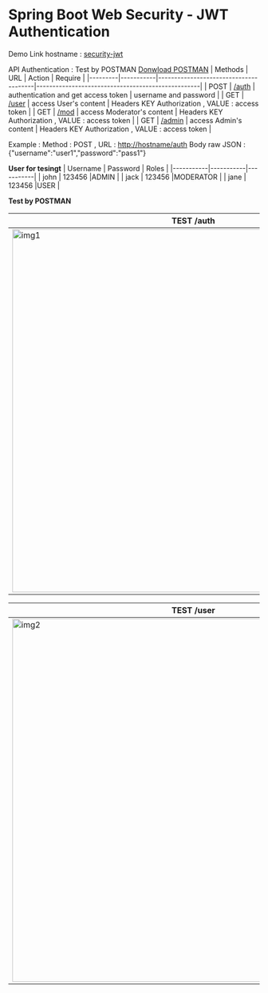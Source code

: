 # Spring Boot Web Security - JWT Authentication
Demo Link hostname : [security-jwt ](http://springbootawsdemo-env.eba-uddtbvn6.us-east-1.elasticbeanstalk.com/)

API Authentication : Test by POSTMAN  [Donwload POSTMAN](https://www.postman.com/downloads/)
| Methods |    URL    |        Action                         |       Require                                     |
|---------|-----------|---------------------------------------|---------------------------------------------------|
| POST    |  [/auth](http://springbootawsdemo-env.eba-uddtbvn6.us-east-1.elasticbeanstalk.com/auth)    | authentication and get access token   | username and password                             |
| GET     |  [/user](http://springbootawsdemo-env.eba-uddtbvn6.us-east-1.elasticbeanstalk.com/user)    | access User's content                 | Headers KEY Authorization , VALUE : access token  |
| GET     |  [/mod](http://springbootawsdemo-env.eba-uddtbvn6.us-east-1.elasticbeanstalk.com/mod)     | access Moderator's content            | Headers KEY Authorization , VALUE : access token  |
| GET     | [/admin](http://springbootawsdemo-env.eba-uddtbvn6.us-east-1.elasticbeanstalk.com/admin)    | access Admin's content                | Headers KEY Authorization , VALUE : access token  |

Example : Method : POST , URL : [http://hostname/auth](http://springbootawsdemo-env.eba-uddtbvn6.us-east-1.elasticbeanstalk.com/auth)
Body raw JSON : {"username":"user1","password":"pass1"}

**User for tesingt**
| Username  | Password  | Roles     |
|-----------|-----------|-----------|
| john      | 123456    |ADMIN      |
| jack      | 123456    |MODERATOR  |
| jane      | 123456    |USER       |


**Test by POSTMAN**  

| TEST /auth  |
|-----------|
|<img width="726" alt="img1" src="https://user-images.githubusercontent.com/110652053/192255147-6e23e73a-1d0e-4b8a-8f00-1ca4774210d0.png">|


| TEST /user|
|-----------|
|<img width="726" alt="img2" src="https://user-images.githubusercontent.com/110652053/192255300-095b12cd-74a1-40e1-8df5-f52c3699f90b.png">|

